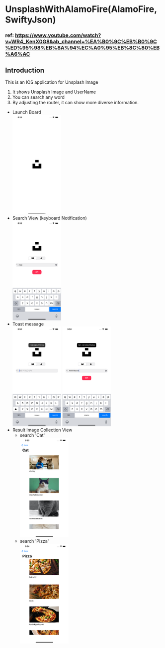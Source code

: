 # UnsplashWithAlamoFire(AlamoFire,SwiftyJson)
### ref: https://www.youtube.com/watch?v=WR4_KenX0G8&ab_channel=%EA%B0%9C%EB%B0%9C%ED%95%98%EB%8A%94%EC%A0%95%EB%8C%80%EB%A6%AC
## Introduction
This is an IOS application for Unsplash Image
1. It shows Unsplash Image and UserName
3. You can search any word
4. By adjusting the router, it can show more diverse information.
   
* Launch Board   
<img src="/imagefile/alamo1.png" width="156px" height="320px" title="px(픽셀) 크기 설정" alt="RubberDuck"></img><br/>   
* Search View (keyboard Notification)  
<img src="/imagefile/alamo3.png" width="156px" height="320px" title="px(픽셀) 크기 설정" alt="RubberDuck"></img><br/>   
* Toast message   
<img src="/imagefile/alamo6.png" width="156px" height="320px" title="px(픽셀) 크기 설정" alt="RubberDuck"></img>
<img src="/imagefile/alamo7.png" width="156px" height="320px" title="px(픽셀) 크기 설정" alt="RubberDuck"></img><br/>      
* Result Image Collection View 
  * search 'Cat'   
<img src="/imagefile/alamo4.png" width="156px" height="320px" title="px(픽셀) 크기 설정" alt="RubberDuck"></img><br/>   
  * search 'Pizza'   
<img src="/imagefile/alamo5.png" width="156px" height="320px" title="px(픽셀) 크기 설정" alt="RubberDuck"></img><br/>   
